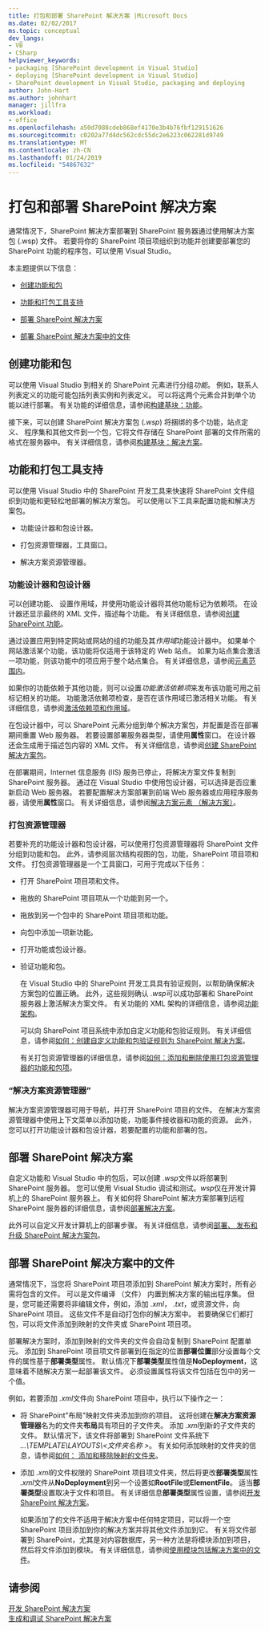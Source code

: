 ```yaml
---
title: 打包和部署 SharePoint 解决方案 |Microsoft Docs
ms.date: 02/02/2017
ms.topic: conceptual
dev_langs:
- VB
- CSharp
helpviewer_keywords:
- packaging [SharePoint development in Visual Studio]
- deploying [SharePoint development in Visual Studio]
- SharePoint development in Visual Studio, packaging and deploying
author: John-Hart
ms.author: johnhart
manager: jillfra
ms.workload:
- office
ms.openlocfilehash: a50d7088cdeb868ef4170e3b4b76fbf129151626
ms.sourcegitcommit: c0202a77d4dc562cdc55dc2e6223c062281d9749
ms.translationtype: MT
ms.contentlocale: zh-CN
ms.lasthandoff: 01/24/2019
ms.locfileid: "54867632"
---
```

# <a name="package-and-deploy-sharepoint-solutions"></a>打包和部署 SharePoint 解决方案
  通常情况下，SharePoint 解决方案部署到 SharePoint 服务器通过使用解决方案包 (.wsp) 文件。 若要将你的 SharePoint 项目项组织到功能并创建要部署您的 SharePoint 功能的程序包，可以使用 Visual Studio。  
  
 本主题提供以下信息：  
  
-   [创建功能和包](#Creating)  
  
-   [功能和打包工具支持](#Tools)  
  
-   [部署 SharePoint 解决方案](#Deploying)  
  
-   [部署 SharePoint 解决方案中的文件](#DeployingFiles)  
  
## <a name="create-features-and-packages"></a>创建功能和包
 可以使用 Visual Studio 到相关的 SharePoint 元素进行分组*功能*。 例如，联系人列表定义的功能可能包括列表实例和列表定义。 可以将这两个元素合并到单个功能以进行部署。 有关功能的详细信息，请参阅[构建基块：功能](http://go.microsoft.com/fwlink/?LinkID=169183)。  
  
 接下来，可以创建 SharePoint 解决方案包 (*.wsp*) 将捆绑的多个功能，站点定义、 程序集和其他文件到一个包，它将文件存储在 SharePoint 部署的文件所需的格式在服务器中。 有关详细信息，请参阅[构建基块：解决方案](http://go.microsoft.com/fwlink/?LinkID=169186)。  
  
## <a name="feature-and-packaging-tool-support"></a>功能和打包工具支持
 可以使用 Visual Studio 中的 SharePoint 开发工具来快速将 SharePoint 文件组织到功能和更轻松地部署的解决方案包。 可以使用以下工具来配置功能和解决方案包。  
  
-   功能设计器和包设计器。  
  
-   打包资源管理器，工具窗口。  
  
-   解决方案资源管理器。  
  
### <a name="feature-designer-and-package-designer"></a>功能设计器和包设计器
 可以创建功能、 设置作用域，并使用功能设计器将其他功能标记为依赖项。 在设计器还显示最终的 XML 文件，描述每个功能。 有关详细信息，请参阅[创建 SharePoint 功能](../sharepoint/creating-sharepoint-features.md)。  
  
 通过设置应用到特定网站或网站的组的功能及其*作用域*功能设计器中。 如果单个网站激活某个功能，该功能将仅适用于该特定的 Web 站点。 如果为站点集合激活一项功能，则该功能中的项应用于整个站点集合。 有关详细信息，请参阅[元素范围内](http://go.microsoft.com/fwlink/?LinkID=169189)。  
  
 如果你的功能依赖于其他功能，则可以设置*功能激活依赖项*来发布该功能可用之前标记相关的功能。 功能激活依赖项检查，是否在该作用域已激活相关功能。 有关详细信息，请参阅[激活依赖项和作用域](http://go.microsoft.com/fwlink/?LinkID=169190)。  
  
 在包设计器中，可以 SharePoint 元素分组到单个解决方案包，并配置是否在部署期间重置 Web 服务器。 若要设置部署服务器类型，请使用**属性**窗口。 在设计器还会生成用于描述包内容的 XML 文件。 有关详细信息，请参阅[创建 SharePoint 解决方案包](../sharepoint/creating-sharepoint-solution-packages.md)。  
  
 在部署期间，Internet 信息服务 (IIS) 服务已停止，将解决方案文件复制到 SharePoint 服务器。 通过在 Visual Studio 中使用包设计器，可以选择是否应重新启动 Web 服务器。 若要配置解决方案部署到前端 Web 服务器或应用程序服务器，请使用**属性**窗口。 有关详细信息，请参阅[解决方案元素 （解决方案）](http://go.microsoft.com/fwlink/?LinkID=169191)。  
  
### <a name="packaging-explorer"></a>打包资源管理器  
 若要补充的功能设计器和包设计器，可以使用打包资源管理器将 SharePoint 文件分组到功能和包。 此外，请参阅层次结构视图的包，功能，SharePoint 项目项和文件。 打包资源管理器是一个工具窗口，可用于完成以下任务：  
  
- 打开 SharePoint 项目项和文件。  
  
- 拖放的 SharePoint 项目项从一个功能到另一个。  
  
- 拖放到另一个包中的 SharePoint 项目项和功能。  
  
- 向包中添加一项新功能。  
  
- 打开功能或包设计器。  
  
- 验证功能和包。  
  
  在 Visual Studio 中的 SharePoint 开发工具具有验证规则，以帮助确保解决方案包的位置正确。 此外，这些规则确认 *.wsp*可以成功部署和 SharePoint 服务器上激活解决方案文件。 有关功能的 XML 架构的详细信息，请参阅[功能架构](http://go.microsoft.com/fwlink/?LinkID=169192)。  
  
  可以向 SharePoint 项目系统中添加自定义功能和包验证规则。 有关详细信息，请参阅[如何：创建自定义功能和包验证规则为 SharePoint 解决方案](../sharepoint/how-to-create-custom-feature-and-package-validation-rules-for-sharepoint-solutions.md)。  
  
  有关打包资源管理器的详细信息，请参阅[如何：添加和删除使用打包资源管理器的功能和包项](../sharepoint/how-to-add-and-remove-features-and-items-to-a-package-by-using-the-packaging-explorer.md)。  
  
### <a name="solution-explorer"></a>“解决方案资源管理器”
 解决方案资源管理器可用于导航，并打开 SharePoint 项目的文件。 在解决方案资源管理器中使用上下文菜单以添加功能，功能事件接收器和功能的资源。 此外，您可以打开功能设计器和包设计器，若要配置的功能和部署的包。  
  
## <a name="deploy-sharepoint-solutions"></a>部署 SharePoint 解决方案
 自定义功能和 Visual Studio 中的包后，可以创建 *.wsp*文件以将部署到 SharePoint 服务器。 您可以使用 Visual Studio 调试和测试。*wsp*仅在开发计算机上的 SharePoint 服务器上。 有关如何将 SharePoint 解决方案部署到远程 SharePoint 服务器的详细信息，请参阅[部署解决方案](http://go.microsoft.com/fwlink/?LinkID=169194)。  
  
 此外可以自定义开发计算机上的部署步骤。 有关详细信息，请参阅[部署、 发布和升级 SharePoint 解决方案包](../sharepoint/deploying-publishing-and-upgrading-sharepoint-solution-packages.md)。  
  
## <a name="deploy-files-in-sharepoint-solutions"></a>部署 SharePoint 解决方案中的文件
 通常情况下，当您将 SharePoint 项目项添加到 SharePoint 解决方案时，所有必需将包含的文件。 可以是文件编译 （文件） 内置到解决方案的输出程序集。 但是，您可能还需要将非编辑文件，例如，添加 *.xml*， *.txt*，或资源文件，向 SharePoint 项目。 这些文件不是自动打包你的解决方案中。 若要确保它们都打包，可以将文件添加到映射的文件夹或 SharePoint 项目项。  
  
 部署解决方案时，添加到映射的文件夹的文件会自动复制到 SharePoint 配置单元。 添加到 SharePoint 项目项文件部署到在指定的位置**部署位置**部分设置每个文件的属性基于**部署类型**属性。 默认情况下**部署类型**属性值是**NoDeployment**，这意味着不随解决方案一起部署该文件。 必须设置属性将该文件包括在包中的另一个值。  
  
 例如，若要添加 *.xml*文件向 SharePoint 项目中，执行以下操作之一：  
  
- 将 SharePoint"布局"映射文件夹添加到你的项目。 这将创建在**解决方案资源管理器**名为的文件夹**布局**具有项目的子文件夹。 添加 *.xml*到新的子文件夹的文件。 默认情况下，该文件将部署到 SharePoint 文件系统下 *...\TEMPLATE\LAYOUTS\\\<文件夹名称 >*。 有关如何添加映射的文件夹的信息，请参阅[如何： 添加和移除映射的文件夹](../sharepoint/how-to-add-and-remove-mapped-folders.md)。  
  
- 添加 *.xml*的文件权限的 SharePoint 项目项文件夹，然后将更改**部署类型**属性 *.xml*文件从**NoDeployment**到另一个设置如**RootFile**或**ElementFile**。 适当**部署类型**设置取决于文件和项目。 有关详细信息**部署类型**属性设置，请参阅[开发 SharePoint 解决方案](../sharepoint/developing-sharepoint-solutions.md)。  
  
  如果添加了的文件不适用于解决方案中任何特定项目，可以将一个空 SharePoint 项目添加到你的解决方案并将其他文件添加到它。 有关将文件部署到 SharePoint，尤其是对内容数据库，另一种方法是将模块添加到项目，然后将文件添加到模块。 有关详细信息，请参阅[使用模块包括解决方案中的文件](../sharepoint/using-modules-to-include-files-in-the-solution.md)。  
  
## <a name="see-also"></a>请参阅
 [开发 SharePoint 解决方案](../sharepoint/developing-sharepoint-solutions.md)   
 [生成和调试 SharePoint 解决方案](../sharepoint/building-and-debugging-sharepoint-solutions.md)  
